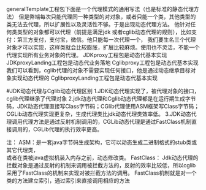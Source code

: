 generalTemplate工程包下面是一个代理模式的通用写法（也是标准的静态代理方法）
但是弊端每次只能代理同一种类型的对对象，或者只能一个类，其他类型的类无法去代理，所以扩展性以及灵活性不够。于是出现动态代理方法。
他针对任何类类型的对象都可以代理（前提是满足jdk 或者cglib动态代理的规则），比如支付：第三方支付，支付宝，微信。他只能每一次代理一个，
我们要生名三个代理对象才可以实现，这样类就会比较膨胀，扩展比较麻烦。使用也不灵活，不能一个代理实现所有业务对象的代理。
JDKproxy工程包是动态代基本实现
JDKproxyLanding工程包是动态代业务落地
Cglibproxy工程包是动态代基本实现
我们可以看到，cglib代理的对象不需要实现任何接口，他是通过动态继承目标对象实现动态代理的
CglibproxyLanding工程包是动态代基本实现


#JDK动态代理与Cglib动态代理区别
1.JDK动态代理实现了，被代理对象的接口，cglib代理继承了代理对象
2.jdk动态代理和Cglib动态代理都是在运行期生成字节码，JDK动态代理直接写Class字节码；CGlib代理使用ASM框架写Class字节码；
CGLib动态代理实现更复杂，生成代理类比jdk动态代理类效率低。
3.JDK动态代理调用代理方法是通过反射机制调用的，CGLib动态代理是通过FastClass机制直接调用的，CGLib代理的执行效率更高。

注：
ASM：是一套java字节码生成架构，它可以动态生成二进制格式的stub类或其它代理类，  
  或者在类被java虚拟机装入内存之前，动态修改类。 
FastClass： Jdk动态代理的拦截对象是通过反射的机制来调用被拦截方法的，反射的效率比较低，所以cglib采用了FastClass的机制来实现对被拦截方法的调用。
  FastClass机制就是对一个类的方法建立索引，通过索引来直接调用相应的方法
  